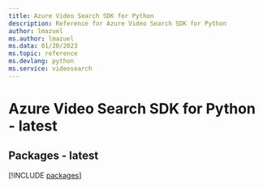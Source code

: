 ```yaml
---
title: Azure Video Search SDK for Python
description: Reference for Azure Video Search SDK for Python
author: lmazuel
ms.author: lmazuel
ms.data: 01/20/2023
ms.topic: reference
ms.devlang: python
ms.service: videosearch
---
```

# Azure Video Search SDK for Python - latest
## Packages - latest
[!INCLUDE [packages](video-search-index.md)]